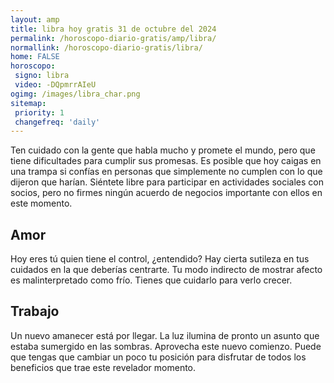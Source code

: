```yaml
---
layout: amp
title: libra hoy gratis 31 de octubre del 2024 
permalink: /horoscopo-diario-gratis/amp/libra/
normallink: /horoscopo-diario-gratis/libra/
home: FALSE
horoscopo:
 signo: libra
 video: -DQpmrrAIeU
ogimg: /images/libra_char.png
sitemap:
 priority: 1
 changefreq: 'daily'
---
```



Ten cuidado con la gente que habla mucho y promete el mundo, pero que tiene dificultades para cumplir sus promesas. Es posible que hoy caigas en una trampa si confías en personas que simplemente no cumplen con lo que dijeron que harían. Siéntete libre para participar en actividades sociales con socios, pero no firmes ningún acuerdo de negocios importante con ellos en este momento.

## Amor

Hoy eres tú quien tiene el control, ¿entendido? Hay cierta sutileza en tus cuidados en la que deberías centrarte. Tu modo indirecto de mostrar afecto es malinterpretado como frío. Tienes que cuidarlo para verlo crecer.

## Trabajo

Un nuevo amanecer está por llegar. La luz ilumina de pronto un asunto que estaba sumergido en las sombras. Aprovecha este nuevo comienzo. Puede que tengas que cambiar un poco tu posición para disfrutar de todos los beneficios que trae este revelador momento.
